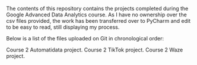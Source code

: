 The contents of this repository contains the projects completed during the Google Advanced Data Analytics course.
As I have no ownership over the csv files provided, the work has been transferred over to PyCharm and edit to be easy to read, still displaying my process.

Below is a list of the files uploaded on Git in chronological order:





Course 2 Automatidata project.
Course 2 TikTok project.
Course 2 Waze project.
